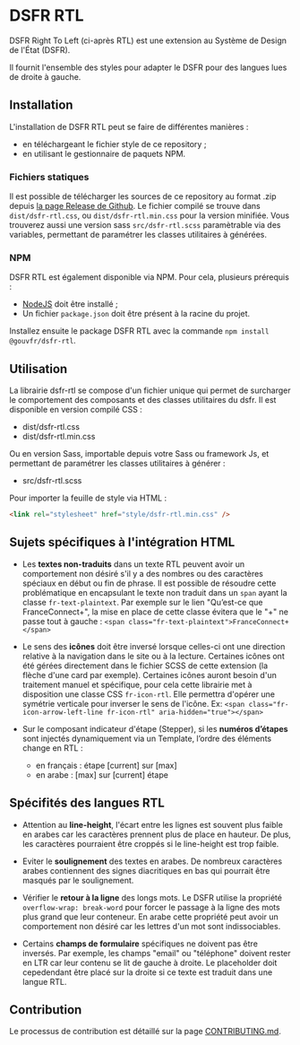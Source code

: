 # DSFR RTL

DSFR Right To Left (ci-après RTL) est une extension au Système de Design de l'État (DSFR).

Il fournit l'ensemble des styles pour adapter le DSFR pour des langues lues de droite à gauche.


## Installation

L'installation de DSFR RTL peut se faire de différentes manières :
* en téléchargeant le fichier style de ce repository ;
* en utilisant le gestionnaire de paquets NPM.

### Fichiers statiques

Il est possible de télécharger les sources de ce repository au format .zip depuis [la page Release de Github](https://github.com/GouvernementFR/dsfr-rtl/releases). Le fichier compilé se trouve dans `dist/dsfr-rtl.css`, ou `dist/dsfr-rtl.min.css` pour la version minifiée. Vous trouverez aussi une version sass `src/dsfr-rtl.scss` paramètrable via des variables, permettant de paramétrer les classes utilitaires à générées.

### NPM

DSFR RTL est également disponible via NPM. Pour cela, plusieurs prérequis :
* [NodeJS](https://nodejs.org/fr) doit être installé ;
* Un fichier `package.json` doit être présent à la racine du projet.

Installez ensuite le package DSFR RTL avec la commande `npm install @gouvfr/dsfr-rtl`.

## Utilisation
La librairie dsfr-rtl se compose d'un fichier unique qui permet de surcharger le comportement des composants et des classes utilitaires du dsfr.
Il est disponible en version compilé CSS :
* dist/dsfr-rtl.css
* dist/dsfr-rtl.min.css

Ou en version Sass, importable depuis votre Sass ou framework Js, et permettant de paramétrer les classes utilitaires à générer :
* src/dsfr-rtl.scss


Pour importer la feuille de style via HTML :

```html
<link rel="stylesheet" href="style/dsfr-rtl.min.css" />
```

## Sujets spécifiques à l'intégration HTML

* Les **textes non-traduits** dans un texte RTL peuvent avoir un comportement non désiré s'il y a des nombres ou des caractères spéciaux en début ou fin de phrase. Il est possible de résoudre cette problématique en encapsulant le texte non traduit dans un `span` ayant la classe `fr-text-plaintext`.
Par exemple sur le lien "Qu’est-ce que FranceConnect+", la mise en place de cette classe évitera que le "+" ne passe tout à gauche : `<span class="fr-text-plaintext">FranceConnect+</span>`

* Le sens des **icônes** doit être inversé lorsque celles-ci ont une direction relative à la navigation dans le site ou à la lecture. Certaines icônes ont été gérées directement dans le fichier SCSS de cette extension (la flèche d'une card par exemple).
Certaines icônes auront besoin d'un traitement manuel et spécifique, pour cela cette librairie met à disposition une classe CSS `fr-icon-rtl`. Elle permettra d'opérer une symétrie verticale pour inverser le sens de l'icône. Ex: `<span class="fr-icon-arrow-left-line fr-icon-rtl" aria-hidden="true"></span>`


* Sur le composant indicateur d'étape (Stepper), si les **numéros d’étapes** sont injectés dynamiquement via un Template, l’ordre des éléments change en RTL :
    * en français : étape [current] sur [max]
    * en arabe : [max] sur [current] étape


## Spécifités des langues RTL

* Attention au **line-height**, l'écart entre les lignes est souvent plus faible en arabes car les caractères prennent plus de place en hauteur. De plus, les caractères pourraient être croppés si le line-height est trop faible.

* Eviter le **soulignement** des textes en arabes. De nombreux caractères arabes contiennent des signes diacritiques en bas qui pourrait être masqués par le soulignement.

* Vérifier le **retour à la ligne** des longs mots. Le DSFR utilise la propriété `overflow-wrap: break-word` pour forcer le passage à la ligne des mots plus grand que leur conteneur. En arabe cette propriété peut avoir un comportement non désiré car les lettres d'un mot sont indissociables.

* Certains **champs de formulaire** spécifiques ne doivent pas être inversés. Par exemple, les champs "email" ou "téléphone" doivent rester en LTR car leur contenu se lit de gauche à droite. Le placeholder doit cepedendant être placé sur la droite si ce texte est traduit dans une langue RTL.

## Contribution
Le processus de contribution est détaillé sur la page [CONTRIBUTING.md](https://github.com/GouvernementFR/dsfr-rtl/blob/dev/CONTRIBUTING.md).